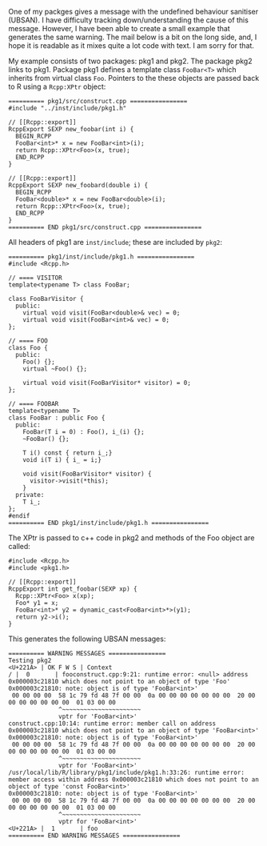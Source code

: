 

One of my packges gives a message with the undefined behaviour sanitiser (UBSAN). I have difficulty tracking down/understanding the cause of this message. However, I have been able to create a small example that generates the same warning. The mail below is a bit on the long side, and, I hope it is readable as it mixes quite a lot code with text. I am sorry for that. 

My example consists of two packages: pkg1 and pkg2. The package pkg2 links to pkg1. Package pkg1 defines a template class `FooBar<T>` which inherits from virtual class `Foo`. Pointers to the these objects are passed back to R using a `Rcpp:XPtr` object: 

    ========== pkg1/src/construct.cpp ================
    #include "../inst/include/pkg1.h"

    // [[Rcpp::export]]
    RcppExport SEXP new_foobar(int i) {
      BEGIN_RCPP
      FooBar<int>* x = new FooBar<int>(i);
      return Rcpp::XPtr<Foo>(x, true);
      END_RCPP
    }

    // [[Rcpp::export]]
    RcppExport SEXP new_foobard(double i) {
      BEGIN_RCPP
      FooBar<double>* x = new FooBar<double>(i);
      return Rcpp::XPtr<Foo>(x, true);
      END_RCPP
    }
    ========== END pkg1/src/construct.cpp ================

All headers of pkg1 are `inst/include`; these are included by `pkg2`: 

    ========== pkg1/inst/include/pkg1.h ================
    #include <Rcpp.h>

    // ==== VISITOR
    template<typename T> class FooBar;

    class FooBarVisitor {
      public:
        virtual void visit(FooBar<double>& vec) = 0;
        virtual void visit(FooBar<int>& vec) = 0;
    };

    // ==== FOO
    class Foo {
      public:
        Foo() {};
        virtual ~Foo() {};

        virtual void visit(FooBarVisitor* visitor) = 0;
    };

    // ==== FOOBAR
    template<typename T>
    class FooBar : public Foo {
      public:
        FooBar(T i = 0) : Foo(), i_(i) {};
        ~FooBar() {};

        T i() const { return i_;}
        void i(T i) { i_ = i;}

        void visit(FooBarVisitor* visitor) {
          visitor->visit(*this);
        }
      private:
        T i_;
    };
    #endif
    ========== END pkg1/inst/include/pkg1.h ================

The XPtr is passed to c++ code in pkg2 and methods of the Foo object are called:

    #include <Rcpp.h>
    #include <pkg1.h>

    // [[Rcpp::export]]
    RcppExport int get_foobar(SEXP xp) {
      Rcpp::XPtr<Foo> x(xp);
      Foo* y1 = x;
      FooBar<int>* y2 = dynamic_cast<FooBar<int>*>(y1);
      return y2->i();
    }

This generates the following UBSAN messages:


    ========== WARNING MESSAGES ================
    Testing pkg2
    <U+221A> | OK F W S | Context
    / |  0       | fooconstruct.cpp:9:21: runtime error: <null> address 0x000003c21810 which does not point to an object of type 'Foo'
    0x000003c21810: note: object is of type 'FooBar<int>'
     00 00 00 00  58 1c 79 fd 48 7f 00 00  0a 00 00 00 00 00 00 00  20 00 00 00 00 00 00 00  01 03 00 00
                  ^~~~~~~~~~~~~~~~~~~~~~~
                  vptr for 'FooBar<int>'
    construct.cpp:10:14: runtime error: member call on address 0x000003c21810 which does not point to an object of type 'FooBar<int>'
    0x000003c21810: note: object is of type 'FooBar<int>'
     00 00 00 00  58 1c 79 fd 48 7f 00 00  0a 00 00 00 00 00 00 00  20 00 00 00 00 00 00 00  01 03 00 00
                  ^~~~~~~~~~~~~~~~~~~~~~~
                  vptr for 'FooBar<int>'
    /usr/local/lib/R/library/pkg1/include/pkg1.h:33:26: runtime error: member access within address 0x000003c21810 which does not point to an object of type 'const FooBar<int>'
    0x000003c21810: note: object is of type 'FooBar<int>'
     00 00 00 00  58 1c 79 fd 48 7f 00 00  0a 00 00 00 00 00 00 00  20 00 00 00 00 00 00 00  01 03 00 00
                  ^~~~~~~~~~~~~~~~~~~~~~~
                  vptr for 'FooBar<int>'
    <U+221A> |  1       | foo
    ========== END WARNING MESSAGES ================



